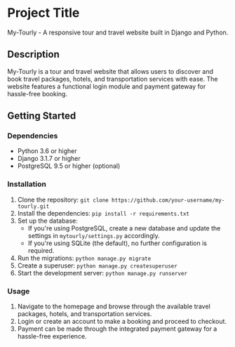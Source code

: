 # Project Title
 
My-Tourly - A responsive tour and travel website built in Django and Python.

## Description

My-Tourly is a tour and travel website that allows users to discover and book travel packages, hotels, and transportation services with ease. The website features a functional login module and payment gateway for hassle-free booking.
 
## Getting Started 

### Dependencies

* Python 3.6 or higher
* Django 3.1.7 or higher
* PostgreSQL 9.5 or higher (optional)

### Installation

1. Clone the repository: `git clone https://github.com/your-username/my-tourly.git`
2. Install the dependencies: `pip install -r requirements.txt`
3. Set up the database:
   * If you're using PostgreSQL, create a new database and update the settings in `mytourly/settings.py` accordingly.
   * If you're using SQLite (the default), no further configuration is required.
4. Run the migrations: `python manage.py migrate`
5. Create a superuser: `python manage.py createsuperuser`
6. Start the development server: `python manage.py runserver`

### Usage

1. Navigate to the homepage and browse through the available travel packages, hotels, and transportation services.
2. Login or create an account to make a booking and proceed to checkout.
3. Payment can be made through the integrated payment gateway for a hassle-free experience.

<!-- ### Contributing

If you'd like to contribute to this project, please follow these steps:

1. Fork the repository.
2. Create a new branch: `git checkout -b new-feature`.
3. Make your changes and commit them: `git commit -m 'Add new feature'`.
4. Push to the branch: `git push origin new-feature`. -->
